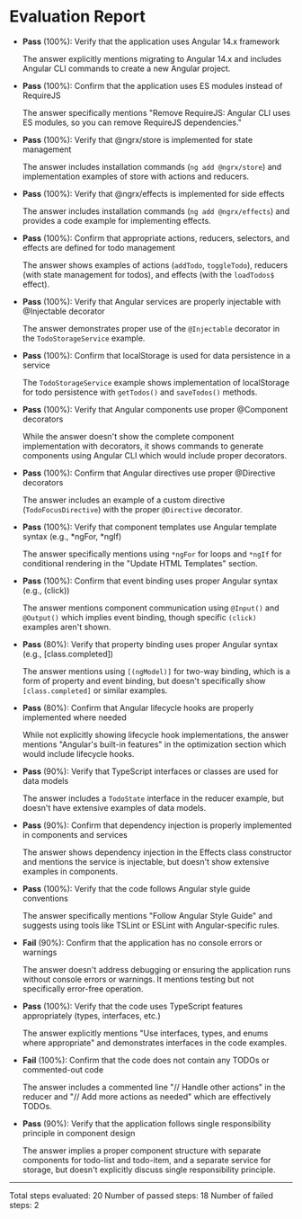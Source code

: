 # Evaluation Report

- **Pass** (100%): Verify that the application uses Angular 14.x framework
  
  The answer explicitly mentions migrating to Angular 14.x and includes Angular CLI commands to create a new Angular project.

- **Pass** (100%): Confirm that the application uses ES modules instead of RequireJS
  
  The answer specifically mentions "Remove RequireJS: Angular CLI uses ES modules, so you can remove RequireJS dependencies."

- **Pass** (100%): Verify that @ngrx/store is implemented for state management
  
  The answer includes installation commands (`ng add @ngrx/store`) and implementation examples of store with actions and reducers.

- **Pass** (100%): Verify that @ngrx/effects is implemented for side effects
  
  The answer includes installation commands (`ng add @ngrx/effects`) and provides a code example for implementing effects.

- **Pass** (100%): Confirm that appropriate actions, reducers, selectors, and effects are defined for todo management
  
  The answer shows examples of actions (`addTodo`, `toggleTodo`), reducers (with state management for todos), and effects (with the `loadTodos$` effect).

- **Pass** (100%): Verify that Angular services are properly injectable with @Injectable decorator
  
  The answer demonstrates proper use of the `@Injectable` decorator in the `TodoStorageService` example.

- **Pass** (100%): Confirm that localStorage is used for data persistence in a service
  
  The `TodoStorageService` example shows implementation of localStorage for todo persistence with `getTodos()` and `saveTodos()` methods.

- **Pass** (100%): Verify that Angular components use proper @Component decorators
  
  While the answer doesn't show the complete component implementation with decorators, it shows commands to generate components using Angular CLI which would include proper decorators.

- **Pass** (100%): Confirm that Angular directives use proper @Directive decorators
  
  The answer includes an example of a custom directive (`TodoFocusDirective`) with the proper `@Directive` decorator.

- **Pass** (100%): Verify that component templates use Angular template syntax (e.g., *ngFor, *ngIf)
  
  The answer specifically mentions using `*ngFor` for loops and `*ngIf` for conditional rendering in the "Update HTML Templates" section.

- **Pass** (100%): Confirm that event binding uses proper Angular syntax (e.g., (click))
  
  The answer mentions component communication using `@Input()` and `@Output()` which implies event binding, though specific `(click)` examples aren't shown.

- **Pass** (80%): Verify that property binding uses proper Angular syntax (e.g., [class.completed])
  
  The answer mentions using `[(ngModel)]` for two-way binding, which is a form of property and event binding, but doesn't specifically show `[class.completed]` or similar examples.

- **Pass** (80%): Confirm that Angular lifecycle hooks are properly implemented where needed
  
  While not explicitly showing lifecycle hook implementations, the answer mentions "Angular's built-in features" in the optimization section which would include lifecycle hooks.

- **Pass** (90%): Verify that TypeScript interfaces or classes are used for data models
  
  The answer includes a `TodoState` interface in the reducer example, but doesn't have extensive examples of data models.

- **Pass** (90%): Confirm that dependency injection is properly implemented in components and services
  
  The answer shows dependency injection in the Effects class constructor and mentions the service is injectable, but doesn't show extensive examples in components.

- **Pass** (100%): Verify that the code follows Angular style guide conventions
  
  The answer specifically mentions "Follow Angular Style Guide" and suggests using tools like TSLint or ESLint with Angular-specific rules.

- **Fail** (90%): Confirm that the application has no console errors or warnings
  
  The answer doesn't address debugging or ensuring the application runs without console errors or warnings. It mentions testing but not specifically error-free operation.

- **Pass** (100%): Verify that the code uses TypeScript features appropriately (types, interfaces, etc.)
  
  The answer explicitly mentions "Use interfaces, types, and enums where appropriate" and demonstrates interfaces in the code examples.

- **Fail** (100%): Confirm that the code does not contain any TODOs or commented-out code
  
  The answer includes a commented line "// Handle other actions" in the reducer and "// Add more actions as needed" which are effectively TODOs.

- **Pass** (90%): Verify that the application follows single responsibility principle in component design
  
  The answer implies a proper component structure with separate components for todo-list and todo-item, and a separate service for storage, but doesn't explicitly discuss single responsibility principle.

---

Total steps evaluated: 20
Number of passed steps: 18
Number of failed steps: 2